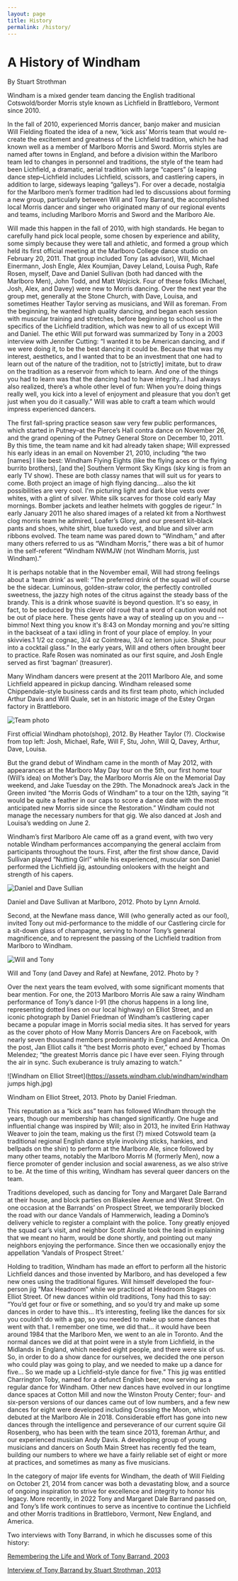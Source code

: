 ```yaml
---
layout: page
title: History
permalink: /history/
---
```


# A History of Windham

By Stuart Strothman

Windham is a mixed gender team dancing the English traditional Cotswold/border
Morris style known as Lichfield in Brattleboro, Vermont since 2010.

In the fall of 2010, experienced Morris dancer, banjo maker and musician Will
Fielding floated the idea of a new, ‘kick ass’ Morris team that would re-create
the excitement and greatness of the Lichfield tradition, which he had known
well as a member of Marlboro Morris and Sword. Morris styles are named after
towns in England, and before a division within the Marlboro team led to changes
in personnel and traditions, the style of the team had been Lichfield, a
dramatic, aerial tradition with large “capers” (a leaping dance step–Lichfield
includes Lichfield, scissors, and castlering capers, in addition to large,
sideways leaping “galleys”). For over a decade, nostalgia for the Marlboro
men’s former tradition had led to discussions about forming a new group,
particularly between Will and Tony Barrand, the accomplished local Morris
dancer and singer who originated many of our regional events and teams,
including Marlboro Morris and Sword and the Marlboro Ale.

Will made this happen in the fall of 2010, with high standards. He began to
carefully hand pick local people, some chosen by experience and ability, some
simply because they were tall and athletic, and formed a group which held its
first official meeting at the Marlboro College dance studio on February 20, 2011.
That group included Tony (as advisor), Will, Michael Einermann, Josh
Engle, Alex Koumjian, Davey Leland, Louisa Pugh, Rafe Rosen, myself, Dave and
Daniel Sullivan (both had danced with the Marlboro Men), John Todd, and Matt
Wojcick. Four of these folks (Michael, Josh, Alex, and Davey) were new to
Morris dancing.   Over the next year the group met, generally at the Stone
Church, with Dave, Louisa, and sometimes Heather Taylor serving as musicians,
and Will as foreman. From the beginning, he wanted high quality dancing, and
began each session with muscular training and stretches, before beginning to
school us in the specifics of the Lichfield tradition, which was new to all of
us except Will and Daniel. The ethic Will put forward was summarized by Tony in
a 2003 interview with Jennifer Cutting: “I wanted it to be American dancing,
and if we were doing it, to be the best dancing it could be. Because that was
my interest, aesthetics, and I wanted that to be an investment that one had to
learn out of the nature of the tradition, not to [strictly] imitate, but to
draw on the tradition as a reservoir from which to learn. And one of the things
you had to learn was that the dancing had to have integrity…I had always also
realized, there’s a whole other level of fun: When you’re doing things really
well, you kick into a level of enjoyment and pleasure that you don’t get just
when you do it casually.” Will was able to craft a team which would impress
experienced dancers.

The first fall-spring practice season saw very few public performances, which
started in Putney–at the Pierce’s Hall contra dance on November 26, and the
grand opening of the Putney General Store on December 10, 2011. By this time,
the team name and kit had already taken shape; Will expressed his early ideas
in an email on November 21, 2010, including “the two [names] I like best:
Windham Flying Eights (like the flying aces or the flying burrito brothers),
[and the] Southern Vermont Sky Kings (sky king is from an early TV show). These
are both classy names that will suit us for years to come. Both project an
image of high flying dancing….also the kit possibilities are very cool. I'm
picturing light and dark blue vests over whites, with a glint of silver.  White
silk scarves for those cold early May mornings. Bomber jackets and leather
helmets with goggles de rigeur.” In early January 2011 he also shared images of
a related kit from a Northwest clog morris team he admired, Loafer’s Glory, and
our present kit–black pants and shoes, white shirt, blue tuxedo vest, and blue
and silver arm ribbons evolved. The team name was pared down to “Windham,” and
after many others referred to us as “Windham Morris,” there was a bit of humor
in the self-referent “Windham NWMJW (not Windham Morris, just Windham).”

It is perhaps notable that in the November email, Will had strong feelings
about a ‘team drink’ as well: “The preferred drink of the squad will of course
be the sidecar. Luminous, golden-straw color, the perfectly controlled
sweetness, the jazzy high notes of the citrus against the steady bass of the
brandy. This is a drink whose suavité is beyond question. It's so easy, in
fact, to be seduced by this clever old roué that a word of caution would not be
out of place here. These gents have a way of stealing up on you and -- bimmo!
Next thing you know it's 8:43 on Monday morning and you're sitting in the
backseat of a taxi idling in front of your place of employ. In your skivvies.1
1/2 oz cognac, 3/4 oz Cointreau, 3/4 oz lemon juice. Shake, pour into a
cocktail glass.” In the early years, Will and others often brought beer to
practice. Rafe Rosen was nominated as our first squire, and Josh Engle served
as first ‘bagman’ (treasurer).

Many Windham dancers were present at the 2011 Marlboro Ale, and some Lichfield
appeared in pickup dancing. Windham released some Chippendale-style business
cards and its first team photo, which included Arthur Davis and Will Quale, set
in an historic image of the Estey Organ factory in Brattleboro.

![Team photo](https://assets.windham.club/team-photos/2012.jpg)

First official Windham photo(shop), 2012. By Heather Taylor (?). Clockwise from
top left: Josh, Michael, Rafe, Will F, Stu, John, Will Q, Davey, Arthur, Dave,
Louisa.

But the grand debut of Windham came in the month of May 2012, with appearances
at the Marlboro May Day tour on the 5th, our first home tour (Will’s idea) on
Mother’s Day, the Marlboro Morris Ale on the Memorial Day weekend, and Jake
Tuesday on the 29th. The Monadnock area’s Jack in the Green invited “the Morris
Gods of Windham” to a tour on the 12th, saying  “it would be quite a feather in
our caps to score a dance date with the most anticipated new Morris side since
the Restoration.” Windham could not manage the necessary numbers for that gig.
We also danced at Josh and Louisa’s wedding on June 2.

Windham’s first Marlboro Ale came off as a grand event, with two very notable
Windham performances accompanying the general acclaim from participants
throughout the tours. First, after the first show dance, David Sullivan played
“Nutting Girl” while his experienced, muscular son Daniel performed the
Lichfield jig, astounding onlookers with the height and strength of his capers.

![Daniel and Dave Sullian](/assets/images/jump.png)

Daniel and Dave Sullivan at Marlboro, 2012. Photo by Lynn Arnold.

Second, at the Newfane mass dance, Will (who generally acted as our fool), invited Tony out mid-performance to the middle of our Castlering circle for a sit-down glass of champagne, serving to honor Tony’s general magnificence, and to represent the passing of the Lichfield tradition from Marlboro to Windham.

![Will and Tony](/assets/images/newfane.png)

Will and Tony (and Davey and Rafe) at Newfane, 2012. Photo by ?

Over the next years the team evolved, with some significant moments that bear
mention. For one, the 2013 Marlboro Morris Ale saw a rainy Windham performance
of Tony’s dance I-91 (the chorus happens in a long line, representing dotted
lines on our local highway) on Elliot Street, and an iconic photograph by
Daniel Friedman of Windham’s castlering caper became a popular image in Morris
social media sites. It has served for years as the cover photo of How Many
Morris Dancers Are on Facebook, with nearly seven thousand members
predominantly in England and America. On the post, Jan Elliot calls it “the
best Morris photo ever,” echoed by Thomas Melendez; “the greatest Morris dance
pic I have ever seen. Flying through the air in sync. Such exuberance is truly
amazing to watch.”

![Windham on Elliot Street](https://assets.windham.club/windham/windham jumps high.jpg)

Windham on Elliot Street, 2013. Photo by Daniel Friedman.

This reputation as a “kick ass” team has followed Windham through the years,
though our membership has changed significantly. One huge and influential
change was inspired by Will; also in 2013, he invited Erin Hathway Weaver to
join the team, making us the first (?) mixed Cotswold team (a traditional
regional English dance style involving sticks, hankies, and bellpads on the
shin) to perform at the Marlboro Ale, since followed by many other teams,
notably the Marlboro Morris M (formerly Men), now a fierce promoter of gender
inclusion and social awareness, as we also strive to be. At the time of this
writing, Windham has several queer dancers on the team.

Traditions developed, such as dancing for Tony and Margaret Dale Barrand at
their house, and block parties on Blakeslee Avenue and West Street. On one
occasion at the Barrands’ on Prospect Street, we temporarily blocked the road
with our dance Vandals of Hammerwich, leading a Domino’s delivery vehicle to
register a complaint with the police. Tony greatly enjoyed the squad car’s
visit, and neighbor Scott Ainslie took the lead in explaining that we meant no
harm, would be done shortly, and pointing out many neighbors enjoying the
performance. Since then we occasionally enjoy the appellation ‘Vandals of
Prospect Street.’

Holding to tradition, Windham has made an effort to perform all the historic
Lichfield dances and those invented by Marlboro, and has developed a few new
ones using the traditional figures. Will himself developed the four-person jig
“Max Headroom” while we practiced at Headroom Stages on Elliot Street. Of new
dances within old traditions, Tony had this to say: “You’d get four or five or
something, and so you’d try and make up some dances in order to have this… It’s
interesting, feeling like the dances for six you couldn’t do with a gap, so you
needed to make up some dances that went with that. I remember one time, we did
that… it would have been around 1984 that the Marlboro Men, we went to an ale
in Toronto. And the normal dances we did at that point were in a style from
Lichfield, in the Midlands in England, which needed eight people, and there
were six of us. So, in order to do a show dance for ourselves, we decided the
one person who could play was going to play, and we needed to make up a dance
for five… So we made up a Lichfield-style dance for five.” This jig was
entitled Charrington Toby, named for a defunct English beer, now serving as a
regular dance for Windham. Other new dances have evolved in our longtime dance
spaces at Cotton Mill and now the Winston Prouty Center; four- and six-person
versions of our dances came out of low numbers, and a few new dances for eight
were developed including Crossing the Moon, which debuted at the Marlboro Ale
in 2018. Considerable effort has gone into new dances through the intelligence
and perseverance of our current squire Gil Rosenberg, who has been with the
team since 2013, foreman Arthur, and our experienced musician Andy Davis. A
developing group of young musicians and dancers on South Main Street has
recently fed the team, building our numbers to where we have a fairly reliable
set of eight or more at practices, and sometimes as many as five musicians.

In the category of major life events for Windham, the death of Will Fielding on
October 21, 2014 from cancer was both a devastating blow, and a source of
ongoing inspiration to strive for excellence and integrity to honor his legacy.
More recently, in 2022 Tony and Margaret Dale Barrand passed on, and Tony’s
life work continues to serve as incentive to continue the Lichfield and other
Morris traditions in Brattleboro, Vermont, New England, and America.

Two interviews with Tony Barrand, in which he discusses some of this history:

[Remembering the Life and Work of Tony Barrand, 2003](https://blogs.loc.gov/folklife/2022/03/remembering-the-life-and-work-of-tony-barrand-the-2003-interview-part-3/)

[Interview of Tony Barrand by Stuart Strothman, 2013](https://docs.google.com/document/d/1Va1nKbAqVom90HB3D7BFIbWGwbgkJrfs/edit?usp=sharing&ouid=114842830821357460511&rtpof=true&sd=true)
